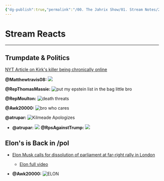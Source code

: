 ```yaml
---
{"dg-publish":true,"permalink":"/00. The Jahrix Show/01. Stream Notes/2025-09-14/","tags":["stream"],"created":"2025-09-13T20:57:22.139-04:00","updated":"2025-09-17T22:26:47.664-04:00"}
---
```


# Stream Reacts
---
## Trumpdate & Politics
[NYT Article on Kirk's killer being chronically online](https://www.nytimes.com/2025/09/13/us/kirk-killing-suspect-online-chat.html?unlocked_article_code=1.l08.wGx3.HZaf__R7EIie&smid=nytcore-android-share)

**@Matthewtravis08:** ![](https://x.com/Matthewtravis08/status/1966853282456072317)

**@RepThomasMassie:** 
![put my epstein list in the bag little bro](https://x.com/repthomasmassie/status/1967000550387732706)

**@RepMoulton:** ![death threats](https://x.com/RepMoulton/status/1966598075239026843)

**@Awk20000:**
![bro who cares](https://x.com/Awk20000/status/1966974919373398073)

**@atrupar:**
![Kilmeade Apologizes](https://x.com/atrupar/status/1967213480324513918)

-  **@atrupar:** ![](https://x.com/atrupar/status/1967223778548781493)
     **@RpsAgainstTrump:** ![](https://x.com/RpsAgainstTrump/status/1966503773385163199)
## Elon's is Back in /pol
- [Elon Musk calls for dissolution of parliament at far-right rally in London](https://www.theguardian.com/technology/2025/sep/13/elon-musk-calls-for-dissolution-of-parliament-at-far-right-rally-in-london)
    - [Elon full video](https://cdn.discordapp.com/attachments/769130131452985344/1416776368175317163/A724A152-BAAF-468B-A569-9029D8C296A7.mov?)

- **@Awk20000:**
![ELON](https://x.com/Awk20000/status/1967154544837796065)

